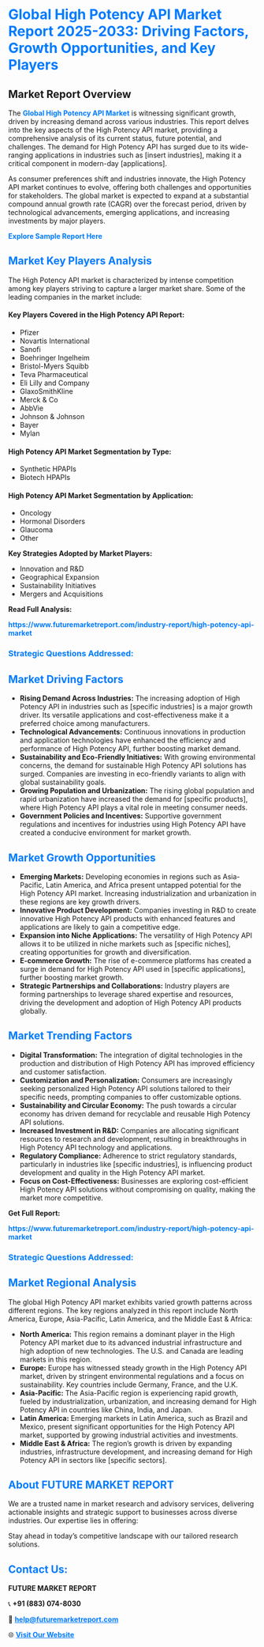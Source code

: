 <h1 style="color: #007BFF;">Global High Potency API Market Report 2025-2033: Driving Factors, Growth Opportunities, and Key Players</h1>

<section id="overview">
<h2>Market Report Overview</h2>
<p>The <a href="https://www.futuremarketreport.com/industry-report/high-potency-api-market" style="color: #007BFF; text-decoration: none;"><strong>Global High Potency API Market</strong></a> is witnessing significant growth, driven by increasing demand across various industries. This report delves into the key aspects of the High Potency API market, providing a comprehensive analysis of its current status, future potential, and challenges. The demand for High Potency API has surged due to its wide-ranging applications in industries such as [insert industries], making it a critical component in modern-day [applications].</p>
<p>As consumer preferences shift and industries innovate, the High Potency API market continues to evolve, offering both challenges and opportunities for stakeholders. The global market is expected to expand at a substantial compound annual growth rate (CAGR) over the forecast period, driven by technological advancements, emerging applications, and increasing investments by major players.</p>
</section>

<section id="overview">
<p><a href="https://www.futuremarketreport.com/request-sample/reportId=90699" style="color: #007BFF; text-decoration: none;"><strong>Explore Sample Report Here</strong></a></p>
</section>

<section id="key-players">
<h2 style="color: #007BFF;">Market Key Players Analysis</h2>
<p>The High Potency API market is characterized by intense competition among key players striving to capture a larger market share. Some of the leading companies in the market include:</p>
<h4>Key Players Covered in the High Potency API Report:</h4>
<ul><li>Pfizer</li><li>Novartis International</li><li>Sanofi</li><li>Boehringer Ingelheim</li><li>Bristol-Myers Squibb</li><li>Teva Pharmaceutical</li><li>Eli Lilly and Company</li><li>GlaxoSmithKline</li><li>Merck &amp; Co</li><li>AbbVie</li><li>Johnson &amp; Johnson</li><li>Bayer</li><li>Mylan</li></ul>
<h4>High Potency API Market Segmentation by Type:</h4>
<ul><li>Synthetic HPAPIs</li><li>Biotech HPAPIs</li></ul>

<h4>High Potency API Market Segmentation by Application:</h4>
<ul><li>Oncology</li><li>Hormonal Disorders</li><li>Glaucoma</li><li>Other</li></ul>
<p><strong>Key Strategies Adopted by Market Players:</strong></p>
<ul>
<li>Innovation and R&D</li>
<li>Geographical Expansion</li>
<li>Sustainability Initiatives</li>
<li>Mergers and Acquisitions</li>
</ul>
</section>

<section>
<p><strong>Read Full Analysis: </strong></p><a href="https://www.futuremarketreport.com/industry-report/high-potency-api-market" style="color: #007BFF; text-decoration: none;"><strong>https://www.futuremarketreport.com/industry-report/high-potency-api-market</strong></a>
<h3 style="color: #007BFF;">Strategic Questions Addressed:</h3>
</section>

<section id="driving-factors">
<h2 style="color: #007BFF;">Market Driving Factors</h2>
<ul>
<li><strong>Rising Demand Across Industries:</strong> The increasing adoption of High Potency API in industries such as [specific industries] is a major growth driver. Its versatile applications and cost-effectiveness make it a preferred choice among manufacturers.</li>
<li><strong>Technological Advancements:</strong> Continuous innovations in production and application technologies have enhanced the efficiency and performance of High Potency API, further boosting market demand.</li>
<li><strong>Sustainability and Eco-Friendly Initiatives:</strong> With growing environmental concerns, the demand for sustainable High Potency API solutions has surged. Companies are investing in eco-friendly variants to align with global sustainability goals.</li>
<li><strong>Growing Population and Urbanization:</strong> The rising global population and rapid urbanization have increased the demand for [specific products], where High Potency API plays a vital role in meeting consumer needs.</li>
<li><strong>Government Policies and Incentives:</strong> Supportive government regulations and incentives for industries using High Potency API have created a conducive environment for market growth.</li>
</ul>
</section>

<section id="growth-opportunities">
<h2 style="color: #007BFF;">Market Growth Opportunities</h2>
<ul>
<li><strong>Emerging Markets:</strong> Developing economies in regions such as Asia-Pacific, Latin America, and Africa present untapped potential for the High Potency API market. Increasing industrialization and urbanization in these regions are key growth drivers.</li>
<li><strong>Innovative Product Development:</strong> Companies investing in R&D to create innovative High Potency API products with enhanced features and applications are likely to gain a competitive edge.</li>
<li><strong>Expansion into Niche Applications:</strong> The versatility of High Potency API allows it to be utilized in niche markets such as [specific niches], creating opportunities for growth and diversification.</li>
<li><strong>E-commerce Growth:</strong> The rise of e-commerce platforms has created a surge in demand for High Potency API used in [specific applications], further boosting market growth.</li>
<li><strong>Strategic Partnerships and Collaborations:</strong> Industry players are forming partnerships to leverage shared expertise and resources, driving the development and adoption of High Potency API products globally.</li>
</ul>
</section>

<section id="trending-factors">
<h2 style="color: #007BFF;">Market Trending Factors</h2>
<ul>
<li><strong>Digital Transformation:</strong> The integration of digital technologies in the production and distribution of High Potency API has improved efficiency and customer satisfaction.</li>
<li><strong>Customization and Personalization:</strong> Consumers are increasingly seeking personalized High Potency API solutions tailored to their specific needs, prompting companies to offer customizable options.</li>
<li><strong>Sustainability and Circular Economy:</strong> The push towards a circular economy has driven demand for recyclable and reusable High Potency API solutions.</li>
<li><strong>Increased Investment in R&D:</strong> Companies are allocating significant resources to research and development, resulting in breakthroughs in High Potency API technology and applications.</li>
<li><strong>Regulatory Compliance:</strong> Adherence to strict regulatory standards, particularly in industries like [specific industries], is influencing product development and quality in the High Potency API market.</li>
<li><strong>Focus on Cost-Effectiveness:</strong> Businesses are exploring cost-efficient High Potency API solutions without compromising on quality, making the market more competitive.</li>
</ul>
</section>

<section>
<p><strong>Get Full Report: </strong></p><a href="https://www.futuremarketreport.com/industry-report/high-potency-api-market" style="color: #007BFF; text-decoration: none;"><strong>https://www.futuremarketreport.com/industry-report/high-potency-api-market</strong></a>
<h3 style="color: #007BFF;">Strategic Questions Addressed:</h3>
</section>


<section id="regional-analysis">
<h2 style="color: #007BFF;">Market Regional Analysis</h2>
<p>The global High Potency API market exhibits varied growth patterns across different regions. The key regions analyzed in this report include North America, Europe, Asia-Pacific, Latin America, and the Middle East & Africa:</p>
<ul>
<li><strong>North America:</strong> This region remains a dominant player in the High Potency API market due to its advanced industrial infrastructure and high adoption of new technologies. The U.S. and Canada are leading markets in this region.</li>
<li><strong>Europe:</strong> Europe has witnessed steady growth in the High Potency API market, driven by stringent environmental regulations and a focus on sustainability. Key countries include Germany, France, and the U.K.</li>
<li><strong>Asia-Pacific:</strong> The Asia-Pacific region is experiencing rapid growth, fueled by industrialization, urbanization, and increasing demand for High Potency API in countries like China, India, and Japan.</li>
<li><strong>Latin America:</strong> Emerging markets in Latin America, such as Brazil and Mexico, present significant opportunities for the High Potency API market, supported by growing industrial activities and investments.</li>
<li><strong>Middle East & Africa:</strong> The region’s growth is driven by expanding industries, infrastructure development, and increasing demand for High Potency API in sectors like [specific sectors].</li>
</ul>
</section>

<footer>
<h2 style="color: #007BFF;">About FUTURE MARKET REPORT</h2>
<p>We are a trusted name in market research and advisory services, delivering actionable insights and strategic support to businesses across diverse industries. Our expertise lies in offering:</p>

<p>Stay ahead in today’s competitive landscape with our tailored research solutions.</p>

<h2 style="color: #007BFF;">Contact Us:</h2>
<p><strong>FUTURE MARKET REPORT</strong></p>
<p>📞 <strong>+91 (883) 074-8030</strong></p>
<p>📧 <strong><a href="mailto:help@futuremarketreport.com" style="color: #007BFF;">help@futuremarketreport.com</a></strong></p>
<p>🌐 <strong><a href="https://www.futuremarketreport.com/" style="color: #007BFF;">Visit Our Website</a></strong></p>
</footer>